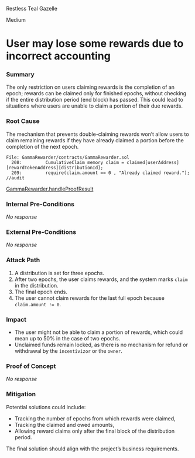Restless Teal Gazelle

Medium

# User may lose some rewards due to incorrect accounting

### Summary

The only restriction on users claiming rewards is the completion of an epoch; rewards can be claimed only for finished epochs, without checking if the entire distribution period (end block) has passed. This could lead to situations where users are unable to claim a portion of their due rewards.

### Root Cause

The mechanism that prevents double-claiming rewards won’t allow users to claim remaining rewards if they have already claimed a portion before the completion of the next epoch.

```solidity
File: GammaRewarder/contracts/GammaRewarder.sol
  208:         CumulativeClaim memory claim = claimed[userAddress][rewardTokenAddress][distributionId];
  209:         require(claim.amount == 0 , "Already claimed reward."); //audit
```

[GammaRewarder.handleProofResult](https://github.com/sherlock-audit/2024-10-gamma-rewarder/blob/475f7fbd0f7c2717ed585a67632e9a675b51c306/GammaRewarder/contracts/GammaRewarder.sol#L208-L208)

### Internal Pre-Conditions

_No response_

### External Pre-Conditions

_No response_

### Attack Path

1. A distribution is set for three epochs.
2. After two epochs, the user claims rewards, and the system marks `claim` in the distribution.
3. The final epoch ends.
4. The user cannot claim rewards for the last full epoch because `claim.amount != 0`.

### Impact

- The user might not be able to claim a portion of rewards, which could mean up to 50% in the case of two epochs.
- Unclaimed funds remain locked, as there is no mechanism for refund or withdrawal by the `incentivizor` or the `owner`.

### Proof of Concept

_No response_

### Mitigation

Potential solutions could include:
- Tracking the number of epochs from which rewards were claimed,
- Tracking the claimed and owed amounts,
- Allowing reward claims only after the final block of the distribution period.

The final solution should align with the project’s business requirements.